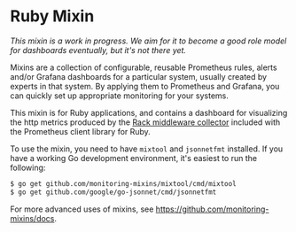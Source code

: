 # Ruby Mixin

_This mixin is a work in progress. We aim for it to become a good role model for dashboards eventually, but it's not there yet._

Mixins are a collection of configurable, reusable Prometheus rules, alerts and/or Grafana dashboards for a particular system, usually created by experts in that system. By applying them to Prometheus and Grafana, you can quickly set up appropriate monitoring for your systems.

This mixin is for Ruby applications, and contains a dashboard for visualizing the http metrics produced by the [Rack middleware collector](https://github.com/prometheus/client_ruby/blob/master/lib/prometheus/middleware/collector.rb) included with the Prometheus client library for Ruby.

To use the mixin, you need to have `mixtool` and `jsonnetfmt` installed. If you have a working Go development environment, it's easiest to run the following:

```bash
$ go get github.com/monitoring-mixins/mixtool/cmd/mixtool
$ go get github.com/google/go-jsonnet/cmd/jsonnetfmt
```

For more advanced uses of mixins, see https://github.com/monitoring-mixins/docs.
